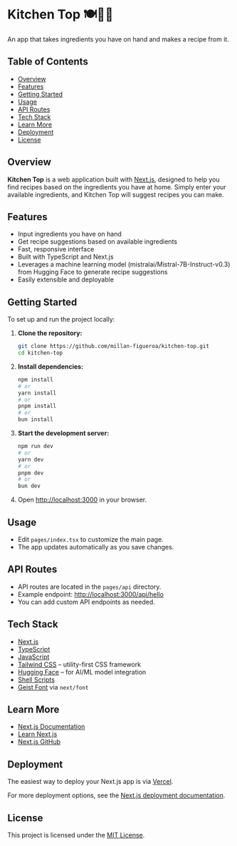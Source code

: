 # Kitchen Top 🍽️🍷🍝

An app that takes ingredients you have on hand and makes a recipe from it.

## Table of Contents

- [Overview](#overview)
- [Features](#features)
- [Getting Started](#getting-started)
- [Usage](#usage)
- [API Routes](#api-routes)
- [Tech Stack](#tech-stack)
- [Learn More](#learn-more)
- [Deployment](#deployment)
- [License](#license)

## Overview

**Kitchen Top** is a web application built with [Next.js](https://nextjs.org), designed to help you find recipes based on the ingredients you have at home. Simply enter your available ingredients, and Kitchen Top will suggest recipes you can make.

## Features

- Input ingredients you have on hand
- Get recipe suggestions based on available ingredients
- Fast, responsive interface
- Built with TypeScript and Next.js
- Leverages a machine learning model (mistralai/Mistral-7B-Instruct-v0.3) from Hugging Face to generate recipe suggestions
- Easily extensible and deployable

## Getting Started

To set up and run the project locally:

1. **Clone the repository:**

   ```bash
   git clone https://github.com/millan-figueroa/kitchen-top.git
   cd kitchen-top
   ```

2. **Install dependencies:**

   ```bash
   npm install
   # or
   yarn install
   # or
   pnpm install
   # or
   bun install
   ```

3. **Start the development server:**

   ```bash
   npm run dev
   # or
   yarn dev
   # or
   pnpm dev
   # or
   bun dev
   ```

4. Open [http://localhost:3000](http://localhost:3000) in your browser.

## Usage

- Edit `pages/index.tsx` to customize the main page.
- The app updates automatically as you save changes.

## API Routes

- API routes are located in the `pages/api` directory.
- Example endpoint: [http://localhost:3000/api/hello](http://localhost:3000/api/hello)
- You can add custom API endpoints as needed.

## Tech Stack

- [Next.js](https://nextjs.org/)
- [TypeScript](https://www.typescriptlang.org/)
- [JavaScript](https://developer.mozilla.org/en-US/docs/Web/JavaScript)
- [Tailwind CSS](https://tailwindcss.com/) – utility-first CSS framework
- [Hugging Face](https://huggingface.co/) – for AI/ML model integration
- [Shell Scripts](https://www.gnu.org/software/bash/)
- [Geist Font](https://vercel.com/font) via `next/font`

## Learn More

- [Next.js Documentation](https://nextjs.org/docs)
- [Learn Next.js](https://nextjs.org/learn-pages-router)
- [Next.js GitHub](https://github.com/vercel/next.js)

## Deployment

The easiest way to deploy your Next.js app is via [Vercel](https://vercel.com/new?utm_medium=default-template&filter=next.js&utm_source=create-next-app&utm_campaign=create-next-app-readme).

For more deployment options, see the [Next.js deployment documentation](https://nextjs.org/docs/pages/building-your-application/deploying).

## License

This project is licensed under the [MIT License](LICENSE).

